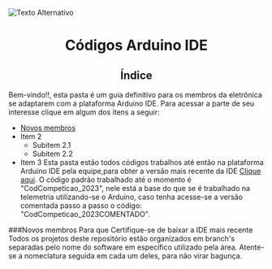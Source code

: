 ![Texto Alternativo](https://drive.google.com/file/d/1CszijW0cji859f7NkkHJRr5fWqTTU8Qs/view?usp=sharing)

# <div align="center"> Códigos Arduino IDE </div>

## <div align="center">Índice</div>
Bem-vindo!!, esta pasta é um guia definitivo para os membros da eletrônica se adaptarem com a plataforma Arduino IDE. Para acessar a parte de seu interesse clique em algum dos itens a seguir: 
- [Novos membros](###Novos-membros)
- Item 2
  - Subitem 2.1
  - Subitem 2.2
- Item 3
Esta pasta estão todos códigos trabalhos até então na plataforma Arduino IDE pela equipe,para obter a versão mais recente da IDE [Clique aqui](https://www.arduino.cc/en/software). O código padrão trabalhado até o momento é "CodCompeticao_2023", nele está a base do que se é trabalhado na telemetria utilizando-se o Arduino, caso tenha acesse-se a versão comentada passo a passo o código: "CodCompeticao_2023COMENTADO".

###Novos membros
Para que 
Certifique-se de baixar a IDE mais recente 
Todos os projetos deste repositório estão organizados em branch's separadas pelo nome do software em específico utilizado pela área. Atente-se a nomeclatura seguida em cada um deles, para não virar bagunça. 

